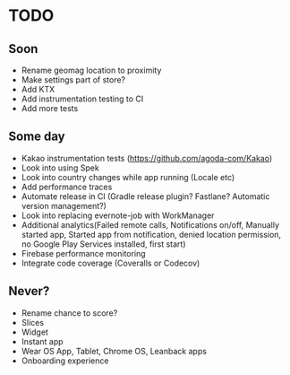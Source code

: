 # TODO

## Soon
* Rename geomag location to proximity
* Make settings part of store?
* Add KTX
* Add instrumentation testing to CI
* Add more tests

## Some day
* Kakao instrumentation tests (https://github.com/agoda-com/Kakao)
* Look into using Spek
* Look into country changes while app running (Locale etc)
* Add performance traces
* Automate release in CI (Gradle release plugin? Fastlane? Automatic version management?)
* Look into replacing evernote-job with WorkManager
* Additional analytics(Failed remote calls, Notifications on/off, Manually started app, Started app from notification, denied location permission, no Google Play Services installed, first start)
* Firebase performance monitoring
* Integrate code coverage (Coveralls or Codecov)

## Never?
* Rename chance to score?
* Slices
* Widget
* Instant app
* Wear OS App, Tablet, Chrome OS, Leanback apps
* Onboarding experience
